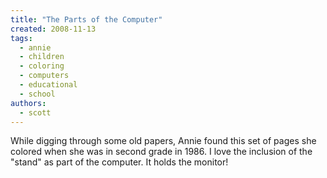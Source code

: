 ```yaml
---
title: "The Parts of the Computer"
created: 2008-11-13
tags: 
  - annie
  - children
  - coloring
  - computers
  - educational
  - school
authors: 
  - scott
---
```


  

While digging through some old papers, Annie found this set of pages she colored when she was in second grade in 1986. I love the inclusion of the "stand" as part of the computer. It holds the monitor!
